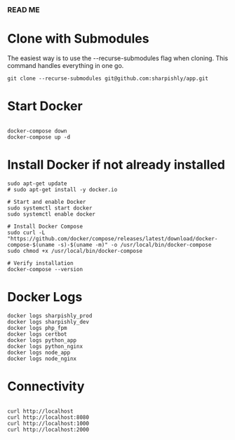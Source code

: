 ### READ ME ###

# Clone with Submodules

The easiest way is to use the --recurse-submodules flag when cloning. This command handles everything in one go.

```
git clone --recurse-submodules git@github.com:sharpishly/app.git

```

# Start Docker

```

docker-compose down
docker-compose up -d

```


# Install Docker if not already installed
```
sudo apt-get update
# sudo apt-get install -y docker.io

# Start and enable Docker
sudo systemctl start docker
sudo systemctl enable docker

# Install Docker Compose
sudo curl -L "https://github.com/docker/compose/releases/latest/download/docker-compose-$(uname -s)-$(uname -m)" -o /usr/local/bin/docker-compose
sudo chmod +x /usr/local/bin/docker-compose

# Verify installation
docker-compose --version

```

# Docker Logs

```
docker logs sharpishly_prod
docker logs sharpishly_dev
docker logs php_fpm
docker logs certbot
docker logs python_app
docker logs python_nginx
docker logs node_app
docker logs node_nginx

```

# Connectivity

```

curl http://localhost
curl http://localhost:8080
curl http://localhost:1000
curl http://localhost:2000

```
